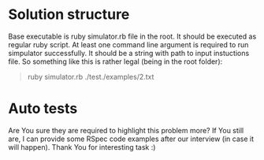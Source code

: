 # Solution structure
Base executable is ruby simulator.rb file in the root.
It should be executed as regular ruby script. At least one command line argument is required to run simpulator successfully. It should be a string with path to input instuctions file.
So something like this is rather legal (being in the root folder):
> ruby simulator.rb ./test./examples/2.txt

# Auto tests
Are You sure they are required to highlight this problem more?
If You still are, I can provide some RSpec code examples after our interview (in case it will happen).
Thank You for interesting task :)
